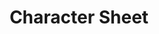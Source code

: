 ---
title: Character Sheet
menu:
  sidebar:
    name: Character Sheet
    identifier: Character Sheet
    parent: References
    weight: 20
---